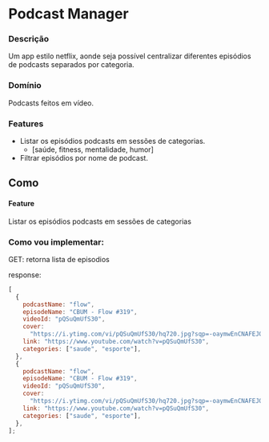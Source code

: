 # Podcast Manager

### Descrição

Um app estilo netflix, aonde seja possível centralizar diferentes episódios de podcasts separados por categoria.

### Domínio

Podcasts feitos em vídeo.

### Features

- Listar os episódios podcasts em sessões de categorias.
  - [saúde, fitness, mentalidade, humor]
- Filtrar episódios por nome de podcast.

## Como

#### Feature

Listar os episódios podcasts em sessões de categorias

### Como vou implementar:

GET: retorna lista de episodios

response:

```js
[
  {
    podcastName: "flow",
    episodeName: "CBUM - Flow #319",
    videoId: "pQSuQmUfS30",
    cover:
      "https://i.ytimg.com/vi/pQSuQmUfS30/hq720.jpg?sqp=-oaymwEnCNAFEJQDSFryq4qpAxkIARUAAIhCGAHYAQHiAQoIGBACGAY4AUAB&rs=AOn4CLCeNGQeHGq3EN9VBoh7CCsKQU0L4Q",
    link: "https://www.youtube.com/watch?v=pQSuQmUfS30",
    categories: ["saude", "esporte"],
  },
  {
    podcastName: "flow",
    episodeName: "CBUM - Flow #319",
    videoId: "pQSuQmUfS30",
    cover:
      "https://i.ytimg.com/vi/pQSuQmUfS30/hq720.jpg?sqp=-oaymwEnCNAFEJQDSFryq4qpAxkIARUAAIhCGAHYAQHiAQoIGBACGAY4AUAB&rs=AOn4CLCeNGQeHGq3EN9VBoh7CCsKQU0L4Q",
    link: "https://www.youtube.com/watch?v=pQSuQmUfS30",
    categories: ["saude", "esporte"],
  },
];
```
